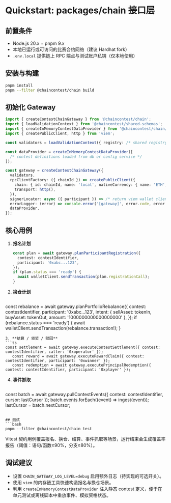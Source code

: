 # Quickstart: packages/chain 接口层

## 前置条件
- Node.js 20.x + pnpm 9.x
- 本地已运行或可访问的比赛合约网络（建议 Hardhat fork）
- `.env.local` 提供链上 RPC 端点与测试账户私钥（仅本地使用）

## 安装与构建
```bash
pnpm install
pnpm --filter @chaincontest/chain build
```

## 初始化 Gateway
```ts
import { createContestChainGateway } from '@chaincontest/chain';
import { loadValidationContext } from '@chaincontest/shared-schemas';
import { createInMemoryContestDataProvider } from '@chaincontest/chain/runtime/inMemoryContestDataProvider';
import { createPublicClient, http } from 'viem';

const validators = loadValidationContext({ registry: /* shared registry */ });

const dataProvider = createInMemoryContestDataProvider([
  /* contest definitions loaded from db or config service */
]);

const gateway = createContestChainGateway({
  validators,
  rpcClientFactory: ({ chainId }) => createPublicClient({
    chain: { id: chainId, name: 'local', nativeCurrency: { name: 'ETH', symbol: 'ETH', decimals: 18 }, rpcUrls: { default: { http: ['http://127.0.0.1:8545'] } } },
    transport: http(),
  }),
  signerLocator: async ({ participant }) => /* return viem wallet client for participant */,
  errorLogger: (error) => console.error('[gateway]', error.code, error.message),
  dataProvider,
});
```

## 核心用例
1. **报名计划**
   ```ts
   const plan = await gateway.planParticipantRegistration({
     contest: contestIdentifier,
     participant: '0xabc...123',
   });
   if (plan.status === 'ready') {
     await walletClient.sendTransaction(plan.registrationCall);
   }
   ```
2. **换仓计划**
   ```ts
const rebalance = await gateway.planPortfolioRebalance({
  contest: contestIdentifier,
  participant: '0xabc...123',
  intent: { sellAsset: tokenIn, buyAsset: tokenOut, amount: '1000000000000000000' },
});
if (rebalance.status === 'ready') {
  await walletClient.sendTransaction(rebalance.transaction!);
}
```
3. **结算 / 领奖 / 赎回**
```ts
const settlement = await gateway.executeContestSettlement({ contest: contestIdentifier, caller: '0xoperator' });
   const reward = await gateway.executeRewardClaim({ contest: contestIdentifier, participant: '0xwinner' });
   const redemption = await gateway.executePrincipalRedemption({ contest: contestIdentifier, participant: '0xplayer' });
   ```
4. **事件抓取**
   ```ts
const batch = await gateway.pullContestEvents({ contest: contestIdentifier, cursor: lastCursor });
batch.events.forEach((event) => ingest(event));
lastCursor = batch.nextCursor;
```

## 测试
```bash
pnpm --filter @chaincontest/chain test
```
Vitest 契约用例覆盖报名、换仓、结算、事件抓取等场景，运行结束会生成覆盖率报告（阈值：语句/函数≥90%，分支≥80%）。

## 调试建议
- 设置 `CHAIN_GATEWAY_LOG_LEVEL=debug` 启用额外日志（待实现的可选开关）。
- 使用 `viem` 的内存链工具快速构造报名与换仓场景。
- 利用 `createInMemoryContestDataProvider` 注入静态 contest 定义，便于在单元测试或离线脚本中重放事件、模拟资格状态。
